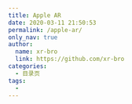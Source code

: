 ```yaml
---
title: Apple AR
date: 2020-03-11 21:50:53
permalink: /apple-ar/
only_nav: true
author: 
  name: xr-bro
  link: https://github.com/xr-bro
categories: 
  - 目录页
tags: 
  - 
---
```



<EmbedCraft url="https://www.craft.do/s/DV3PocZ1IC6eFc"/>
